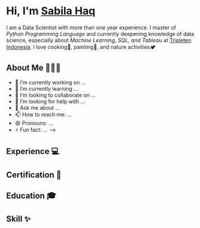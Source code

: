 # Hi, I'm [Sabila Haq](https://www.linkedin.com/in/sabilahaq/)

I am a Data Scientist with more than one year experience. I master of _Python Programming Language_ and currently deepening knowledge of data science, especially about _Machine Learning, SQL, and Tableau_ at [Tripleten Indonesia](https://tripleten.com/id-idn/). I love cooking🍳, painting🎨, and nature activities🏕️

<!--**sabilahaq/sabilahaq** is a ✨ _special_ ✨ repository because its `README.md` (this file) appears on your GitHub profile.👩🏻‍💻💻🎓🏅🏆-->

## About Me 👩🏻‍💻

- 🔭 I’m currently working on ...
- 🌱 I’m currently learning ...
- 👯 I’m looking to collaborate on ...
- 🤔 I’m looking for help with ...
- 💬 Ask me about ...
- 📫 How to reach me: ...
- 😄 Pronouns: ...
- ⚡ Fun fact: ...
-->

## Experience 💻

## Certification 🏅

## Education 🎓

## Skill ✨
